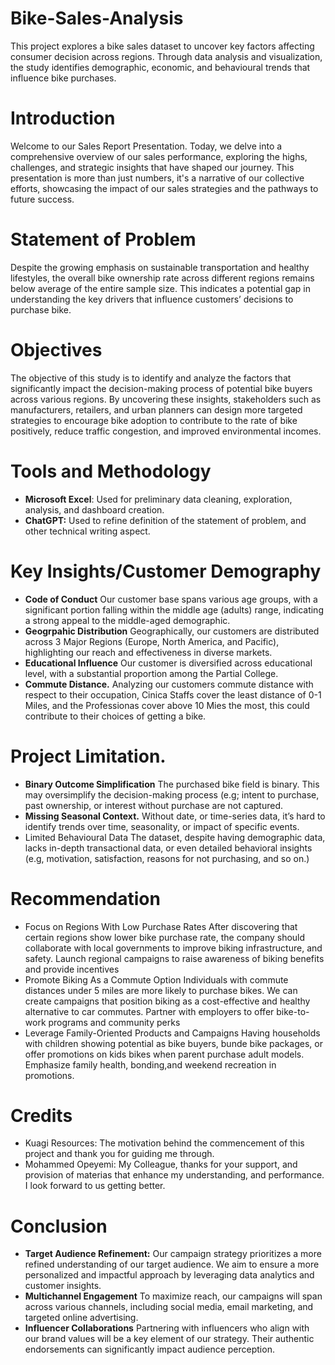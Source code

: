 # Bike-Sales-Analysis
This project explores a bike sales dataset to uncover key factors affecting consumer decision across regions. Through data analysis and visualization, the study identifies demographic, economic, and behavioural trends that influence bike purchases.
# Introduction
Welcome to our Sales Report Presentation. Today, we delve into a comprehensive overview of our sales performance, exploring the highs, challenges, and strategic insights that have shaped our journey. This presentation is more than just numbers, it's a narrative of our collective efforts, showcasing the impact of our sales strategies and the pathways to future success.
# Statement of Problem
Despite the growing emphasis on sustainable transportation and healthy lifestyles, the overall bike ownership rate across different regions remains below average of the entire sample size. This indicates a potential gap in understanding the key drivers that influence customers’ decisions to purchase bike.
# Objectives
The objective of this study is to identify and analyze the factors that significantly impact the decision-making process of potential bike buyers across various regions. By uncovering these insights, stakeholders such as manufacturers, retailers, and urban planners can design more targeted strategies to encourage bike adoption to contribute to the rate of bike positively, reduce traffic congestion, and improved environmental incomes.
# Tools and Methodology
- **Microsoft Excel**: Used for preliminary data cleaning, exploration, analysis, and dashboard creation.
- **ChatGPT:** Used to refine definition of the statement of problem, and other technical writing aspect.
# Key Insights/Customer Demography
- **Code of Conduct**
  Our customer base spans various age groups, with a significant portion falling within the middle age (adults) range, indicating a strong appeal to the middle-aged demographic.
- **Geogrpahic Distribution**
  Geographically, our customers are distributed across 3 Major Regions (Europe, North America, and Pacific), highlighting our reach and effectiveness in diverse markets.
- **Educational Influence**
Our customer is diversified across educational level, with a substantial proportion among the Partial College.
- **Commute Distance.**
Analyzing our customers commute distance with respect to their occupation, Cinica Staffs cover the least distance of 0-1 Miles, and the Professionas cover above 10 Mies the most, this could contribute to their choices of getting a bike.
# Project Limitation. 
- **Binary Outcome Simplification**
The purchased bike field is binary. This may oversimplify the decision-making process (e.g; intent to purchase, past ownership, or interest without purchase are not captured.
- **Missing Seasonal Context.**
Without date, or time-series data, it’s hard to identify trends over time, seasonality, or impact of specific events.
- Limited Behavioural Data
The dataset, despite having demographic data, lacks in-depth transactional data, or even detailed behavioral insights (e.g, motivation, satisfaction, reasons for not purchasing, and so on.)
# Recommendation
- Focus on Regions With Low Purchase Rates
After discovering that certain regions show lower bike purchase rate, the company should collaborate with local governments to improve biking infrastructure, and safety. Launch regional campaigns to raise awareness of biking benefits and provide incentives
- Promote Biking As a Commute Option
Individuals with commute distances under 5 miles are more likely to purchase bikes. We can create campaigns that position biking as a cost-effective and healthy alternative to car commutes. Partner with employers to offer bike-to-work programs and community perks
- Leverage Family-Oriented Products and Campaigns
Having households with children showing potential as bike buyers, bunde bike packages, or offer promotions on kids bikes when parent purchase adult models. Emphasize family health, bonding,and weekend recreation in promotions. 
# Credits
- Kuagi Resources: The motivation behind the commencement of this project and thank you for guiding me through.
- Mohammed Opeyemi: My Colleague, thanks for your support, and provision of materias that enhance my understanding, and performance. I look forward to us getting better.
# Conclusion
- **Target Audience Refinement:**
Our campaign strategy prioritizes a more refined understanding of our target audience. We aim to ensure a more personalized and impactful approach by leveraging data analytics and customer insights.
- **Multichannel Engagement**
To maximize reach, our campaigns will span across various channels, including social media, email marketing, and targeted online advertising.
- **Influencer Collaborations**
Partnering with influencers who align with our brand values will be a key element of our strategy. Their authentic endorsements can significantly impact audience perception.










  
